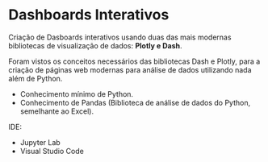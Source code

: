 # Dashboards Interativos

Criação de Dasboards interativos usando duas das mais modernas bibliotecas de visualização de dados: **Plotly e Dash**.

Foram vistos os conceitos necessários das bibliotecas Dash e Plotly, para a criação de páginas web modernas para análise de dados utilizando nada além de Python.

* Conhecimento mínimo de Python.
* Conhecimento de Pandas (Biblioteca de análise de dados do Python, semelhante ao Excel).

IDE:
* Jupyter Lab
* Visual Studio Code
